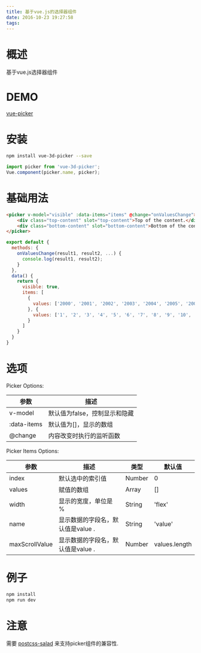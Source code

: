 ```yaml
---
title: 基于vue.js的选择器组件
date: 2016-10-23 19:27:58
tags:
---
```



# 概述

基于vue.js选择器组件

# DEMO

[vue-picker][1]

# 安装

```Bash
npm install vue-3d-picker --save
```

```JavaScript
import picker from 'vue-3d-picker';
Vue.component(picker.name, picker);
```

# 基础用法
```HTML
<picker v-model="visible" :data-items="items" @change="onValuesChange">
	<div class="top-content" slot="top-content">Top of the content.</div>
	<div class="bottom-content" slot="bottom-content">Bottom of the content.</div>
</picker>
```

```JavaScript
export default {
  methods: {
    onValuesChange(result1, result2, ...) {
      console.log(result1, result2);
    }
  },
  data() {
    return {
      visible: true,
      items: [
        {
          values: ['2000', '2001', '2002', '2003', '2004', '2005', '2006', '2007'],
        }, {
          values: ['1', '2', '3', '4', '5', '6', '7', '8', '9', '10', '11', '12'],
        }
      ]
    }
  }
}
```

# 选项

Picker Options:

| 参数 | 描述 |
| ----- | ----- |
| v-model | 默认值为false，控制显示和隐藏 |
| :data-items | 默认值为[]，显示的数组|
| @change | 内容改变时执行的监听函数 |


Picker Items Options:

| 参数 | 描述 | 类型 | 默认值 |
| ----- | ----- | ----- | ----- |
| index | 默认选中的索引值 | Number | 0 |
| values | 赋值的数组 | Array | [] |
| width | 显示的宽度，单位是 % | String | 'flex' |
| name | 显示数据的字段名，默认值是value .| String | 'value' |
| maxScrollValue | 显示数据的字段名，默认值是value .| Number | values.length |
 
# 例子

```Bash
npm install
npm run dev
```

# 注意

需要 [postcss-salad][2] 来支持picker组件的兼容性.


  [1]: https://xiecg.github.io/other/vue-picker/#/date
  [2]: https://github.com/ElemeFE/postcss-salad